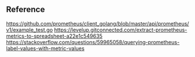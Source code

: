## Reference
https://github.com/prometheus/client_golang/blob/master/api/prometheus/v1/example_test.go
https://levelup.gitconnected.com/extract-prometheus-metrics-to-spreadsheet-a22e1c549635
https://stackoverflow.com/questions/59965058/querying-prometheus-label-values-with-metric-values